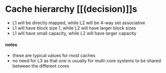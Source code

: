 # Cache hierarchy [[(decision)]]s

- L1 will be directly mapped, while L2 will be 4-way set associative
- L1 will have block size 1, while L2 will have larger block sizes
- L1 will have small capacity, while L2 will have larger capacity

#### notes
- these are typical values for most caches
- no need for L3 as that one is usually for multi-core systems to be shared between the different cores
